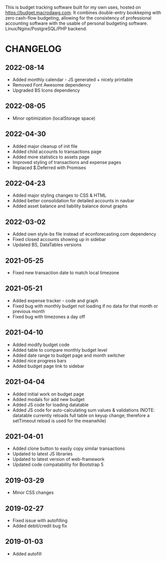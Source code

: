 This is budget tracking software built for my own uses, hosted on https://budget.macrodawg.com. It combines double-entry bookkeping with zero cash-flow budgeting, allowing for the consistency of professional accounting software with the usable of personal budgeting software. Linux/Nginx/PostgreSQL/PHP backend.


# CHANGELOG

## 2022-08-14
- Added monthly calendar - JS generated + nicely printable
- Removed Font Awesome dependency
- Upgraded BS Icons dependency

## 2022-08-05
- Minor optimization (localStorage space)

## 2022-04-30
- Added major cleanup of init file
- Added child accounts to transactions page
- Added more statistics to assets page
- Improved styling of transactions and expense pages
- Replaced $.Deferred with Promises

## 2022-04-23
- Added major styling changes to CSS & HTML
- Added better consolidation for detailed accounts in navbar
- Added asset balance and liability balance donut graphs

## 2022-03-02
- Added own style-bs file instead of econforecasting.com dependency
- Fixed closed accounts showing up in sidebar
- Updated BS, DataTables versions

## 2021-05-25
- Fixed new transaction date to match local timezone

## 2021-05-21
- Added expense tracker - code and graph
- Fixed bug with monthly budget not loading if no data for that month or previous month
- Fixed bug with timezones a day off

## 2021-04-10
- Added modify budget code
- Added table to compare monthly budget level
- Added date range to budget page and month switcher
- Added nice progress bars
- Added budget page link to sidebar

## 2021-04-04
- Added initial work on budget page
- Added modals for add new budget
- Added JS code for loading datatable
- Added JS code for auto-calculating sum values & validations (NOTE: datatable currently reloads full table on keyup change; therefore a setTimeout reload is used for the meanwhile)

## 2021-04-01
- Added clone button to easily copy similar transactions
- Updated to latest JS libraries
- Updated to latest version of web-framework
- Updated code compatability for Bootstrap 5

## 2019-03-29
- Minor CSS changes

## 2019-02-27
- Fixed issue with autofilling
- Added debit/credit bug fix

## 2019-01-03
- Added autofill
